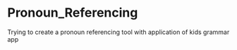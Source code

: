 # Pronoun_Referencing
Trying to create a pronoun referencing tool with application of kids grammar app
